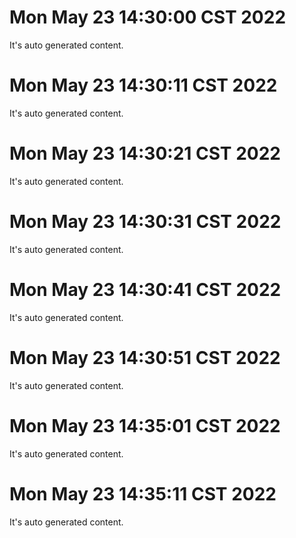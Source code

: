 # Mon May 23 14:30:00 CST 2022
  It's auto generated content.
# Mon May 23 14:30:11 CST 2022
  It's auto generated content.
# Mon May 23 14:30:21 CST 2022
  It's auto generated content.
# Mon May 23 14:30:31 CST 2022
  It's auto generated content.
# Mon May 23 14:30:41 CST 2022
  It's auto generated content.
# Mon May 23 14:30:51 CST 2022
  It's auto generated content.
# Mon May 23 14:35:01 CST 2022
  It's auto generated content.
# Mon May 23 14:35:11 CST 2022
  It's auto generated content.
